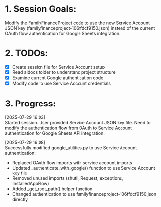 # 1. Session Goals:
Modify the FamilyFinanceProject code to use the new Service Account JSON key (familyfinanceproject-106ffdcf9150.json) instead of the current OAuth flow authentication for Google Sheets integration.

# 2. TODOs:
- [x] Create session file for Service Account setup
- [x] Read aidocs folder to understand project structure  
- [x] Examine current Google authentication code
- [x] Modify code to use Service Account credentials

# 3. Progress:
[2025-07-29 16:03]  
Started session. User provided Service Account JSON key file. Need to modify the authentication flow from OAuth to Service Account authentication for Google Sheets API integration.

[2025-07-29 16:08]  
Successfully modified google_utilities.py to use Service Account authentication:
- Replaced OAuth flow imports with service account imports
- Updated _authenticate_with_google() function to use Service Account key file
- Removed unused imports (shutil, Request, exceptions, InstalledAppFlow)
- Added _get_root_path() helper function
- Changed authentication to use familyfinanceproject-106ffdcf9150.json directly